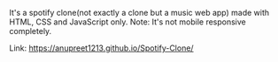 It's a spotify clone(not exactly a clone but a music web app) made with HTML, CSS and JavaScript only.
Note: It's not mobile responsive completely.

Link: https://anupreet1213.github.io/Spotify-Clone/
